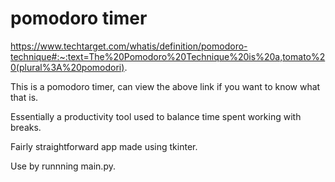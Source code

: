 # pomodoro timer

https://www.techtarget.com/whatis/definition/pomodoro-technique#:~:text=The%20Pomodoro%20Technique%20is%20a,tomato%20(plural%3A%20pomodori).


This is a pomodoro timer, can view the above link if you want to know what that is.

Essentially a productivity tool used to balance time spent working with breaks.

Fairly straightforward app made using tkinter. 

Use by runnning main.py.
